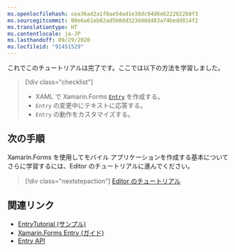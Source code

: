 ```yaml
---
ms.openlocfilehash: cea36ad2a1f8ae54ad1e38dc94d6eb222822b8f3
ms.sourcegitcommit: 00e6a61eb82ad5b0dd323d48d483a74bedd814f2
ms.translationtype: HT
ms.contentlocale: ja-JP
ms.lasthandoff: 09/29/2020
ms.locfileid: "91451529"
---
```

これでこのチュートリアルは完了です。ここでは以下の方法を学習しました。

> [!div class="checklist"]
>
> - XAML で Xamarin.Forms [`Entry`](xref:Xamarin.Forms.Entry) を作成する。
> - `Entry` の変更中にテキストに応答する。
> - `Entry` の動作をカスタマイズする。

## <a name="next-steps"></a>次の手順

Xamarin.Forms を使用してモバイル アプリケーションを作成する基本についてさらに学習するには、Editor のチュートリアルに進んでください。

> [!div class="nextstepaction"]
> [Editor のチュートリアル](~/get-started/tutorials/editor/index.yml)

## <a name="related-links"></a>関連リンク

- [EntryTutorial (サンプル)](/samples/xamarin/xamarin-forms-samples/getstarted-tutorials-entrytutorial/)
- [Xamarin.Forms Entry (ガイド)](~/xamarin-forms/user-interface/text/entry.md)
- [Entry API](xref:Xamarin.Forms.Entry)